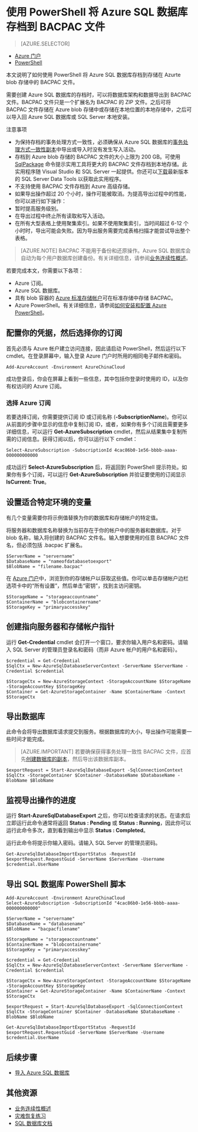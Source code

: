 <properties 
    pageTitle="使用 PowerShell 将 Azure SQL 数据库存档到 BACPAC 文件" 
    description="使用 PowerShell 将 Azure SQL 数据库存档到 BACPAC 文件" 
	services="sql-database"
	documentationCenter=""
	authors="stevestein"
	manager="jhubbard"
	editor=""/>

<tags
	ms.service="sql-database"
	ms.date="04/06/2016"
	wacn.date="05/16/2016" />


# 使用 PowerShell 将 Azure SQL 数据库存档到 BACPAC 文件

> [AZURE.SELECTOR]
- [Azure 门户](/documentation/articles/sql-database-export)
- [PowerShell](/documentation/articles/sql-database-export-powershell)


本文说明了如何使用 PowerShell 将 Azure SQL 数据库存档到存储在 Azurte blob 存储中的 BACPAC 文件。

需要创建 Azure SQL 数据库的存档时，可以将数据库架构和数据导出到 BACPAC 文件。BACPAC 文件只是一个扩展名为 BACPAC 的 ZIP 文件。之后可将 BACPAC 文件存储在 Azure blob 存储中或存储在本地位置的本地存储中，之后可以导入回 Azure SQL 数据库或 SQL Server 本地安装。

注意事项

- 为保持存档的事务处理方式一致性，必须确保从 Azure SQL 数据库的[事务处理方式一致性副本](/documentation/articles/sql-database-copy)中导出或导入时没有发生写入活动。
- 存档到 Azure blob 存储的 BACPAC 文件的大小上限为 200 GB。可使用 [SqlPackage](https://msdn.microsoft.com/zh-cn/library/hh550080.aspx) 命令提示实用工具将更大的 BACPAC 文件存档到本地存储。此实用程序随 Visual Studio 和 SQL Server 一起提供。你还可以[下载](https://msdn.microsoft.com/zh-cn/library/mt204009.aspx)最新版本的 SQL Server Data Tools 以获取此实用程序。
- 不支持使用 BACPAC 文件存档到 Azure 高级存储。
- 如果导出操作超过 20 个小时，操作可能被取消。为提高导出过程中的性能，你可以进行如下操作：
 - 暂时提高服务级别。 
 - 在导出过程中终止所有读取和写入活动。
 - 在所有大型表格上使用聚集索引。如果不使用聚集索引，当时间超过 6-12 个小时时，导出可能会失败。因为导出服务需要完成表格扫描才能尝试导出整个表格。
 
> [AZURE.NOTE] BACPAC 不能用于备份和还原操作。Azure SQL 数据库会自动为每个用户数据库创建备份。有关详细信息，请参阅[业务连续性概述](/documentation/articles/sql-database-business-continuity)。

若要完成本文，你需要以下各项：

- Azure 订阅。 
- Azure SQL 数据库。 
- 具有 blob 容器的 [Azure 标准存储帐户](/documentation/articles/storage-create-storage-account)可在标准存储中存储 BACPAC。
- Azure PowerShell。有关详细信息，请参阅[如何安装和配置 Azure PowerShell](/documentation/articles/powershell-install-configure)。


## 配置你的凭据，然后选择你的订阅

首先必须与 Azure 帐户建立访问连接，因此请启动 PowerShell，然后运行以下 cmdlet。在登录屏幕中，输入登录 Azure 门户时所用的相同电子邮件和密码。

	Add-AzureAccount -Environment AzureChinaCloud

成功登录后，你会在屏幕上看到一些信息，其中包括你登录时使用的 ID，以及你有权访问的 Azure 订阅。


### 选择 Azure 订阅

若要选择订阅，你需要提供订阅 ID 或订阅名称 (**-SubscriptionName**)。你可以从前面的步骤中显示的信息中复制订阅 ID，或者，如果你有多个订阅且需要更多详细信息，可以运行 **Get-AzureSubscription** cmdlet，然后从结果集中复制所需的订阅信息。获得订阅以后，你可以运行以下 cmdlet：

	Select-AzureSubscription -SubscriptionId 4cac86b0-1e56-bbbb-aaaa-000000000000

成功运行 **Select-AzureSubscription** 后，将返回到 PowerShell 提示符处。如果你有多个订阅，可以运行 **Get-AzureSubscription** 并验证要使用的订阅显示 **IsCurrent: True**。


## 设置适合特定环境的变量

有几个变量需要你将示例值替换为你的数据库和存储帐户的特定值。

将服务器和数据库名称替换为当前存在于你的帐户中的服务器和数据库。对于 blob 名称，输入将创建的 BACPAC 文件名。输入想要使用的任意 BACPAC 文件名，但必须包括 .bacpac 扩展名。

    $ServerName = "servername"
    $DatabaseName = "nameofdatabasetoexport"
    $BlobName = "filename.bacpac"

在 [Azure 门户](https://manage.windowsazure.cn)中，浏览到你的存储帐户以获取这些值。你可以单击存储帐户边栏选项卡中的“所有设置”，然后单击“密钥”，找到主访问密钥。

    $StorageName = "storageaccountname"
    $ContainerName = "blobcontainername"
    $StorageKey = "primaryaccesskey"

## 创建指向服务器和存储帐户指针

运行 **Get-Credential** cmdlet 会打开一个窗口，要求你输入用户名和密码。请输入 SQL Server 的管理员登录名和密码（而非 Azure 帐户的用户名和密码）。

    $credential = Get-Credential
    $SqlCtx = New-AzureSqlDatabaseServerContext -ServerName $ServerName -Credential $credential

    $StorageCtx = New-AzureStorageContext -StorageAccountName $StorageName -StorageAccountKey $StorageKey
    $Container = Get-AzureStorageContainer -Name $ContainerName -Context $StorageCtx


## 导出数据库

此命令会将导出数据库请求提交到服务。根据数据库的大小，导出操作可能需要一些时间才能完成。

> [AZURE.IMPORTANT] 若要确保获得事务处理一致性 BACPAC 文件，应首先[创建数据库的副本](/documentation/articles/sql-database-copy-powershell)，然后导出该数据库副本。


    $exportRequest = Start-AzureSqlDatabaseExport -SqlConnectionContext $SqlCtx -StorageContainer $Container -DatabaseName $DatabaseName -BlobName $BlobName
    

## 监视导出操作的进度

运行 **Start-AzureSqlDatabaseExport** 之后，你可以检查请求的状态。在请求后立即运行此命令通常将返回 **Status : Pending** 或 **Status : Running**，因此你可以运行此命令多次，直到看到输出中显示 **Status : Completed**。

运行此命令将提示你输入密码。请输入 SQL Server 的管理员密码。


    Get-AzureSqlDatabaseImportExportStatus -RequestId $exportRequest.RequestGuid -ServerName $ServerName -Username $credential.UserName
    


## 导出 SQL 数据库 PowerShell 脚本


    Add-AzureAccount -Environment AzureChinaCloud
    Select-AzureSubscription -SubscriptionId "4cac86b0-1e56-bbbb-aaaa-000000000000"
    
    $ServerName = "servername"
    $DatabaseName = "databasename"
    $BlobName = "bacpacfilename"
    
    $StorageName = "storageaccountname"
    $ContainerName = "blobcontainername"
    $StorageKey = "primaryaccesskey"
    
    $credential = Get-Credential
    $SqlCtx = New-AzureSqlDatabaseServerContext -ServerName $ServerName -Credential $credential
    
    $StorageCtx = New-AzureStorageContext -StorageAccountName $StorageName -StorageAccountKey $StorageKey
    $Container = Get-AzureStorageContainer -Name $ContainerName -Context $StorageCtx
    
    $exportRequest = Start-AzureSqlDatabaseExport -SqlConnectionContext $SqlCtx -StorageContainer $Container -DatabaseName $DatabaseName -BlobName $BlobName
    
    Get-AzureSqlDatabaseImportExportStatus -RequestId $exportRequest.RequestGuid -ServerName $ServerName -Username $credential.UserName
    


## 后续步骤

- [导入 Azure SQL 数据库](/documentation/articles/sql-database-import-powershell)


## 其他资源

- [业务连续性概述](/documentation/articles/sql-database-business-continuity)
- [灾难恢复练习](/documentation/articles/sql-database-disaster-recovery-drills)
- [SQL 数据库文档](/documentation/services/sql-databases)

<!---HONumber=Mooncake_0509_2016-->

